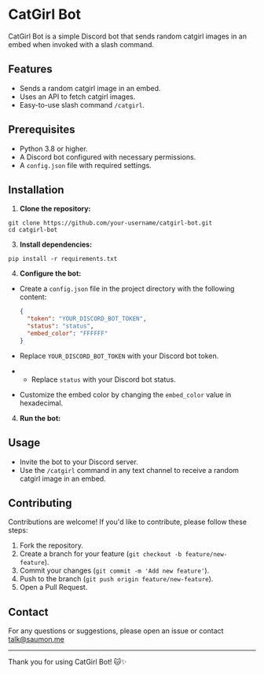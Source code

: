 # CatGirl Bot

CatGirl Bot is a simple Discord bot that sends random catgirl images in an embed when invoked with a slash command.

## Features

- Sends a random catgirl image in an embed.
- Uses an API to fetch catgirl images.
- Easy-to-use slash command `/catgirl`.

## Prerequisites

- Python 3.8 or higher.
- A Discord bot configured with necessary permissions.
- A `config.json` file with required settings.

## Installation

1. **Clone the repository:**
```
git clone https://github.com/your-username/catgirl-bot.git
cd catgirl-bot
```

3. **Install dependencies:**
```
pip install -r requirements.txt
```

4. **Configure the bot:**

- Create a `config.json` file in the project directory with the following content:

  ```json
  {
    "token": "YOUR_DISCORD_BOT_TOKEN",
    "status": "status",
    "embed_color": "FFFFFF"
  }
  ```

- Replace `YOUR_DISCORD_BOT_TOKEN` with your Discord bot token.
- - Replace `status` with your Discord bot status.
- Customize the embed color by changing the `embed_color` value in hexadecimal.

4. **Run the bot:**


## Usage

- Invite the bot to your Discord server.
- Use the `/catgirl` command in any text channel to receive a random catgirl image in an embed.

## Contributing

Contributions are welcome! If you'd like to contribute, please follow these steps:

1. Fork the repository.
2. Create a branch for your feature (`git checkout -b feature/new-feature`).
3. Commit your changes (`git commit -m 'Add new feature'`).
4. Push to the branch (`git push origin feature/new-feature`).
5. Open a Pull Request.


## Contact

For any questions or suggestions, please open an issue or contact talk@saumon.me

---

Thank you for using CatGirl Bot! 🐱✨


